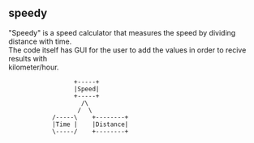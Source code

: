 ## speedy

"Speedy" is a speed calculator that measures the speed by dividing distance with time.  
The code itself has GUI for the user to add the values in order to recive results with  
kilometer/hour.  
  
  
                      +-----+  
                      |Speed|  
                      +-----+  
                        /\  
                       /  \  
                /-----\    +--------+  
                |Time |    |Distance|  
                \-----/    +--------+  
